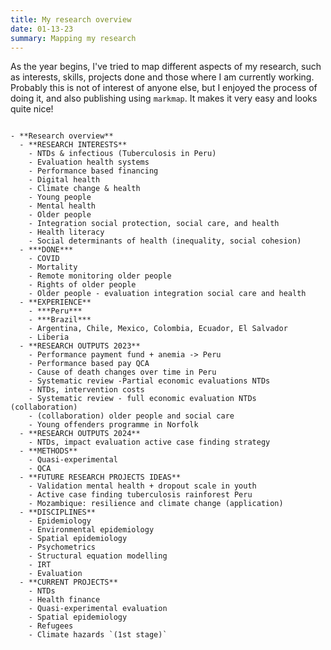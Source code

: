 ```yaml
---
title: My research overview
date: 01-13-23
summary: Mapping my research
---
```


As the year begins, I've tried to map different aspects of my research, such as interests, skills, projects done and those where I am currently working. Probably this is not of interest of anyone else, but I enjoyed the process of doing it, and also publishing using `markmap`. It makes it very easy and looks quite nice!

```markmap {height="200px"}

- **Research overview**
  - **RESEARCH INTERESTS**
    - NTDs & infectious (Tuberculosis in Peru)
    - Evaluation health systems
    - Performance based financing
    - Digital health
    - Climate change & health
    - Young people
    - Mental health
    - Older people
    - Integration social protection, social care, and health
    - Health literacy
    - Social determinants of health (inequality, social cohesion)
  - ***DONE***
    - COVID
    - Mortality
    - Remote monitoring older people
    - Rights of older people
    - Older people - evaluation integration social care and health
  - **EXPERIENCE**
    - ***Peru***
    - ***Brazil***
    - Argentina, Chile, Mexico, Colombia, Ecuador, El Salvador
    - Liberia
  - **RESEARCH OUTPUTS 2023**
    - Performance payment fund + anemia -> Peru
    - Performance based pay QCA
    - Cause of death changes over time in Peru
    - Systematic review -Partial economic evaluations NTDs
    - NTDs, intervention costs
    - Systematic review - full economic evaluation NTDs (collaboration)
    - (collaboration) older people and social care
    - Young offenders programme in Norfolk
  - **RESEARCH OUTPUTS 2024**
    - NTDs, impact evaluation active case finding strategy
  - **METHODS**
    - Quasi-experimental
    - QCA
  - **FUTURE RESEARCH PROJECTS IDEAS**
    - Validation mental health + dropout scale in youth
    - Active case finding tuberculosis rainforest Peru
    - Mozambique: resilience and climate change (application)
  - **DISCIPLINES**
    - Epidemiology
    - Environmental epidemiology
    - Spatial epidemiology
    - Psychometrics
    - Structural equation modelling
    - IRT
    - Evaluation
  - **CURRENT PROJECTS**
    - NTDs
    - Health finance
    - Quasi-experimental evaluation
    - Spatial epidemiology
    - Refugees
    - Climate hazards `(1st stage)`
    
```
